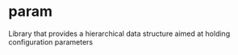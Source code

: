 # param
Library that provides a hierarchical data structure aimed at holding configuration parameters
